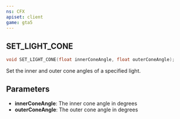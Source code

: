 ```yaml
---
ns: CFX
apiset: client
game: gta5
---
```

## SET_LIGHT_CONE

```c
void SET_LIGHT_CONE(float innerConeAngle, float outerConeAngle);
```

Set the inner and outer cone angles of a specified light.

## Parameters

* **innerConeAngle**: The inner cone angle in degrees
* **outerConeAngle**: The outer cone angle in degrees
